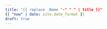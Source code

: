 ```yaml
---
title: "{{ replace .Name "-" " " | title }}"
{{ "now" | date: site.date_format }}
draft: true
---
```


